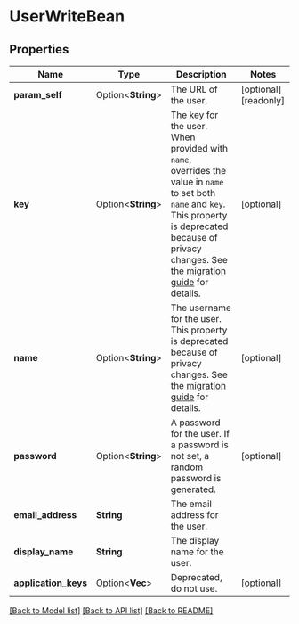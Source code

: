 # UserWriteBean

## Properties

Name | Type | Description | Notes
------------ | ------------- | ------------- | -------------
**param_self** | Option<**String**> | The URL of the user. | [optional][readonly]
**key** | Option<**String**> | The key for the user. When provided with `name`, overrides the value in `name` to set both `name` and `key`. This property is deprecated because of privacy changes. See the [migration guide](https://developer.atlassian.com/cloud/jira/platform/deprecation-notice-user-privacy-api-migration-guide/) for details. | [optional]
**name** | Option<**String**> | The username for the user. This property is deprecated because of privacy changes. See the [migration guide](https://developer.atlassian.com/cloud/jira/platform/deprecation-notice-user-privacy-api-migration-guide/) for details. | [optional]
**password** | Option<**String**> | A password for the user. If a password is not set, a random password is generated. | [optional]
**email_address** | **String** | The email address for the user. | 
**display_name** | **String** | The display name for the user. | 
**application_keys** | Option<**Vec<String>**> | Deprecated, do not use. | [optional]

[[Back to Model list]](../README.md#documentation-for-models) [[Back to API list]](../README.md#documentation-for-api-endpoints) [[Back to README]](../README.md)


